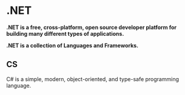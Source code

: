 # .NET
**.NET is a free, cross-platform, open source developer platform for building many different types of applications.**



**.NET is a collection of Languages and Frameworks.**



## CS
C# is a simple, modern, object-oriented, and type-safe programming language.
